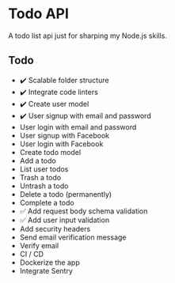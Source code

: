 # Todo API

A todo list api just for sharping my Node.js skills.

## Todo

- :heavy_check_mark: Scalable folder structure
- :heavy_check_mark: Integrate code linters
- :heavy_check_mark: Create user model
- :heavy_check_mark: User signup with email and password
- User login with email and password
- User signup with Facebook
- User login with Facebook
- Create todo model
- Add a todo
- List user todos
- Trash a todo
- Untrash a todo
- Delete a todo (permanently)
- Complete a todo
- :white_check_mark: Add request body schema validation
- :white_check_mark: Add user input validation
- Add security headers
- Send email verification message
- Verify email
- CI / CD
- Dockerize the app
- Integrate Sentry
